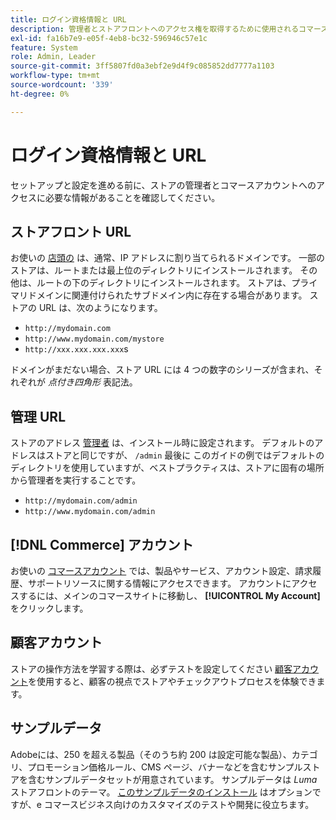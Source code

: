 ```yaml
---
title: ログイン資格情報と URL
description: 管理者とストアフロントへのアクセス権を取得するために使用されるコマース URL とアカウント資格情報について説明します。
exl-id: fa16b7e9-e05f-4eb8-bc32-596946c57e1c
feature: System
role: Admin, Leader
source-git-commit: 3ff5807fd0a3ebf2e9d4f9c085852dd7777a1103
workflow-type: tm+mt
source-wordcount: '339'
ht-degree: 0%

---
```


# ログイン資格情報と URL

セットアップと設定を進める前に、ストアの管理者とコマースアカウントへのアクセスに必要な情報があることを確認してください。

## ストアフロント URL

お使いの [店頭の](storefront.md) は、通常、IP アドレスに割り当てられるドメインです。 一部のストアは、ルートまたは最上位のディレクトリにインストールされます。 その他は、ルートの下のディレクトリにインストールされます。 ストアは、プライマリドメインに関連付けられたサブドメイン内に存在する場合があります。 ストアの URL は、次のようになります。

- `http://mydomain.com`
- `http://www.mydomain.com/mystore`
- `http://xxx.xxx.xxx.xxx`s

ドメインがまだない場合、ストア URL には 4 つの数字のシリーズが含まれ、それぞれが _点付き四角形_ 表記法。

## 管理 URL

ストアのアドレス [管理者](admin.md) は、インストール時に設定されます。 デフォルトのアドレスはストアと同じですが、 `/admin` 最後に このガイドの例ではデフォルトのディレクトリを使用していますが、ベストプラクティスは、ストアに固有の場所から管理者を実行することです。

- `http://mydomain.com/admin`
- `http://www.mydomain.com/admin`

## [!DNL Commerce] アカウント

お使いの [コマースアカウント](commerce-account-create.md) では、製品やサービス、アカウント設定、請求履歴、サポートリソースに関する情報にアクセスできます。 アカウントにアクセスするには、メインのコマースサイトに移動し、 **[!UICONTROL My Account]** をクリックします。

## 顧客アカウント

ストアの操作方法を学習する際は、必ずテストを設定してください [顧客アカウント](../customers/account-dashboard.md)を使用すると、顧客の視点でストアやチェックアウトプロセスを体験できます。

## サンプルデータ

Adobeには、250 を超える製品（そのうち約 200 は設定可能な製品）、カテゴリ、プロモーション価格ルール、CMS ページ、バナーなどを含むサンプルストアを含むサンプルデータセットが用意されています。 サンプルデータは _Luma_ ストアフロントのテーマ。 [このサンプルデータのインストール](https://experienceleague.adobe.com/docs/commerce-operations/installation-guide/next-steps/sample-data/overview.html) はオプションですが、e コマースビジネス向けのカスタマイズのテストや開発に役立ちます。
